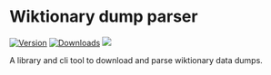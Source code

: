 # Wiktionary dump parser

[![Version](https://img.shields.io/crates/v/wiktionary-dump-parser.svg)](https://crates.io/crates/wiktionary-dump-parser)
[![Downloads](https://img.shields.io/crates/d/wiktionary-dump-parser.svg)](https://crates.io/crates/wiktionary-dump-parser)
[![](https://docs.rs/wiktionary-dump-parser/badge.svg)](https://docs.rs/wiktionary-dump-parser)

A library and cli tool to download and parse wiktionary data dumps.
